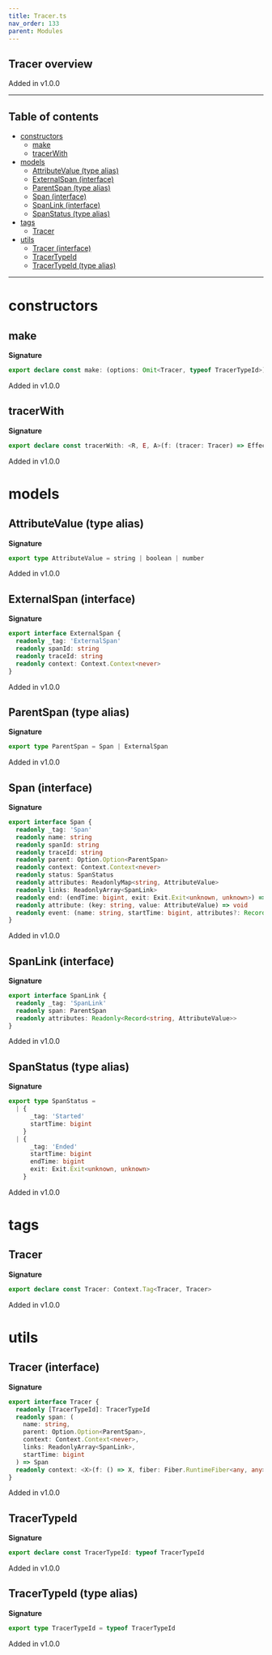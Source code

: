 ```yaml
---
title: Tracer.ts
nav_order: 133
parent: Modules
---
```


## Tracer overview

Added in v1.0.0

---

<h2 class="text-delta">Table of contents</h2>

- [constructors](#constructors)
  - [make](#make)
  - [tracerWith](#tracerwith)
- [models](#models)
  - [AttributeValue (type alias)](#attributevalue-type-alias)
  - [ExternalSpan (interface)](#externalspan-interface)
  - [ParentSpan (type alias)](#parentspan-type-alias)
  - [Span (interface)](#span-interface)
  - [SpanLink (interface)](#spanlink-interface)
  - [SpanStatus (type alias)](#spanstatus-type-alias)
- [tags](#tags)
  - [Tracer](#tracer)
- [utils](#utils)
  - [Tracer (interface)](#tracer-interface)
  - [TracerTypeId](#tracertypeid)
  - [TracerTypeId (type alias)](#tracertypeid-type-alias)

---

# constructors

## make

**Signature**

```ts
export declare const make: (options: Omit<Tracer, typeof TracerTypeId>) => Tracer
```

Added in v1.0.0

## tracerWith

**Signature**

```ts
export declare const tracerWith: <R, E, A>(f: (tracer: Tracer) => Effect.Effect<R, E, A>) => Effect.Effect<R, E, A>
```

Added in v1.0.0

# models

## AttributeValue (type alias)

**Signature**

```ts
export type AttributeValue = string | boolean | number
```

Added in v1.0.0

## ExternalSpan (interface)

**Signature**

```ts
export interface ExternalSpan {
  readonly _tag: 'ExternalSpan'
  readonly spanId: string
  readonly traceId: string
  readonly context: Context.Context<never>
}
```

Added in v1.0.0

## ParentSpan (type alias)

**Signature**

```ts
export type ParentSpan = Span | ExternalSpan
```

Added in v1.0.0

## Span (interface)

**Signature**

```ts
export interface Span {
  readonly _tag: 'Span'
  readonly name: string
  readonly spanId: string
  readonly traceId: string
  readonly parent: Option.Option<ParentSpan>
  readonly context: Context.Context<never>
  readonly status: SpanStatus
  readonly attributes: ReadonlyMap<string, AttributeValue>
  readonly links: ReadonlyArray<SpanLink>
  readonly end: (endTime: bigint, exit: Exit.Exit<unknown, unknown>) => void
  readonly attribute: (key: string, value: AttributeValue) => void
  readonly event: (name: string, startTime: bigint, attributes?: Record<string, AttributeValue>) => void
}
```

Added in v1.0.0

## SpanLink (interface)

**Signature**

```ts
export interface SpanLink {
  readonly _tag: 'SpanLink'
  readonly span: ParentSpan
  readonly attributes: Readonly<Record<string, AttributeValue>>
}
```

Added in v1.0.0

## SpanStatus (type alias)

**Signature**

```ts
export type SpanStatus =
  | {
      _tag: 'Started'
      startTime: bigint
    }
  | {
      _tag: 'Ended'
      startTime: bigint
      endTime: bigint
      exit: Exit.Exit<unknown, unknown>
    }
```

Added in v1.0.0

# tags

## Tracer

**Signature**

```ts
export declare const Tracer: Context.Tag<Tracer, Tracer>
```

Added in v1.0.0

# utils

## Tracer (interface)

**Signature**

```ts
export interface Tracer {
  readonly [TracerTypeId]: TracerTypeId
  readonly span: (
    name: string,
    parent: Option.Option<ParentSpan>,
    context: Context.Context<never>,
    links: ReadonlyArray<SpanLink>,
    startTime: bigint
  ) => Span
  readonly context: <X>(f: () => X, fiber: Fiber.RuntimeFiber<any, any>) => X
}
```

Added in v1.0.0

## TracerTypeId

**Signature**

```ts
export declare const TracerTypeId: typeof TracerTypeId
```

Added in v1.0.0

## TracerTypeId (type alias)

**Signature**

```ts
export type TracerTypeId = typeof TracerTypeId
```

Added in v1.0.0
